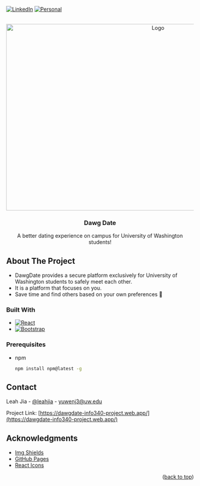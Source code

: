 [![LinkedIn][linkedin-shield]][linkedin-url]
[![Personal][personal-shield]][personal-url]



<!-- PROJECT LOGO -->
<br />
<div align="center">
  <a href="https://dawgdate-info340-project.web.app/">
    <img src="public/img/landing.png" alt="Logo" width="800" height="500">
  </a>

  <h3 align="center">Dawg Date</h3>

  <p align="center">
    A better dating experience on campus for University of Washington students!
  </p>
</div>

<!-- ABOUT THE PROJECT -->
## About The Project
* DawgDate provides a secure platform exclusively for University of Washington students to safely meet each other.
* It is a platform that focuses on you. 
* Save time and find others based on your own preferences 💌


### Built With

* [![React][React.js]][React-url]
* [![Bootstrap][Bootstrap.com]][Bootstrap-url]

### Prerequisites
* npm
  ```sh
  npm install npm@latest -g
  ```

<!-- CONTACT -->
## Contact

Leah Jia - [@leahjia](https://www.linkedin.com/in/leahjia/) - yuwenj3@uw.edu

Project Link: [https://dawgdate-info340-project.web.app/](https://dawgdate-info340-project.web.app/)



<!-- ACKNOWLEDGMENTS -->
## Acknowledgments
* [Img Shields](https://shields.io)
* [GitHub Pages](https://pages.github.com)
* [React Icons](https://react-icons.github.io/react-icons/search)


<!-- MARKDOWN LINKS & IMAGES -->
<!-- https://www.markdownguide.org/basic-syntax/#reference-style-links -->
[linkedin-shield]: https://img.shields.io/badge/-LinkedIn-black.svg?style=for-the-badge&logo=linkedin&colorB=555
[linkedin-url]: https://linkedin.com/in/leahjia/
[personal-shield]: https://img.shields.io/badge/Leah-Jia-blue?style=for-the-badge
[personal-url]: https://leahjia.com/
[React.js]: https://img.shields.io/badge/React-20232A?style=for-the-badge&logo=react&logoColor=61DAFB
[React-url]: https://reactjs.org/
[Bootstrap.com]: https://img.shields.io/badge/Bootstrap-563D7C?style=for-the-badge&logo=bootstrap&logoColor=white
[Bootstrap-url]: https://getbootstrap.com

<p align="right">(<a href="#readme-top">back to top</a>)</p>
